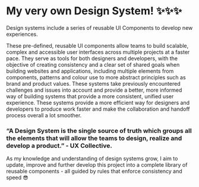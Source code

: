 # My very own Design System! ✨✨✨

Design systems include a series of reusable UI Components to develop new experiences.

These pre-defined, reusable UI components allow teams to build scalable, complex and accessible user interfaces across multiple projects at a faster pace. They serve as tools for both designers and developers, with the objective of creating consistency and a clear set of shared goals when building websites and applications, including multiple elements from components, patterns and colour use to more abstract principles such as brand and product values. These systems take previously encountered challenges and issues into account and provide a better, more informed way of building systems that provide a more consistent, unified user experience. These systems provide a more efficient way for designers and developers to produce work faster and make the collaboration and handoff process overall a lot smoother.

### “A Design System is the single source of truth which groups all the elements that will allow the teams to design, realize and develop a product.” - UX Collective.

As my knowledge and understanding of design systems grow, I aim to update, improve and further develop this project into a complete library of reusable components - all guided by rules that enforce consistency and speed 😎
